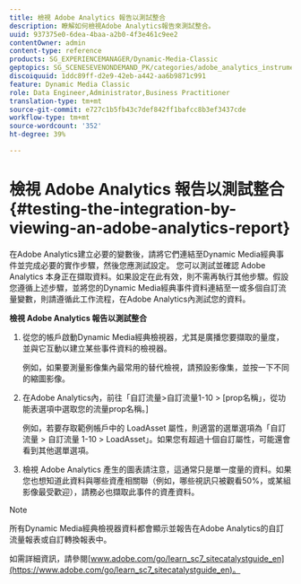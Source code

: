 ```yaml
---
title: 檢視 Adobe Analytics 報告以測試整合
description: 瞭解如何檢視Adobe Analytics報告來測試整合。
uuid: 937375e0-6dea-4baa-a2b0-4f3e461c9ee2
contentOwner: admin
content-type: reference
products: SG_EXPERIENCEMANAGER/Dynamic-Media-Classic
geptopics: SG_SCENESEVENONDEMAND_PK/categories/adobe_analytics_instrumentation_kit
discoiquuid: 1ddc89ff-d2e9-42eb-a442-aa6b9871c991
feature: Dynamic Media Classic
role: Data Engineer,Administrator,Business Practitioner
translation-type: tm+mt
source-git-commit: e727c1b5fb43c7def842ff1bafcc8b3ef3437cde
workflow-type: tm+mt
source-wordcount: '352'
ht-degree: 39%

---
```



# 檢視 Adobe Analytics 報告以測試整合{#testing-the-integration-by-viewing-an-adobe-analytics-report}

在Adobe Analytics建立必要的變數後，請將它們連結至Dynamic Media經典事件並完成必要的實作步驟，然後您應測試設定。 您可以測試並確認 Adobe Analytics 本身正在擷取資料。如果設定在此有效，則不需再執行其他步驟。假設您遵循上述步驟，並將您的Dynamic Media經典事件資料連結至一或多個自訂流量變數，則請遵循此工作流程，在Adobe Analytics內測試您的資料。

**檢視 Adobe Analytics 報告以測試整合**

1. 從您的帳戶啟動Dynamic Media經典檢視器，尤其是廣播您要擷取的量度，並與它互動以建立某些事件資料的檢視器。

   例如，如果要測量影像集內最常用的替代檢視，請預設影像集，並按一下不同的縮圖影像。

1. 在Adobe Analytics內，前往「自訂流量>自訂流量1-10 > [prop名稱」，從功能表選項中選取您的流量prop名稱。]

   例如，若要存取範例帳戶中的 LoadAsset 屬性，則適當的選單選項為「自訂流量 > 自訂流量 1-10 > LoadAsset」。如果您有超過十個自訂屬性，可能還會看到其他選單選項。

1. 檢視 Adobe Analytics 產生的圖表請注意，這通常只是單一度量的資料。如果您也想知道此資料與哪些資產相關聯（例如，哪些視訊只被觀看50%，或某組影像最受歡迎），請務必也擷取此事件的資產資料。

>[!NOTE]
>
>所有Dynamic Media經典檢視器資料都會顯示並報告在Adobe Analytics的自訂流量報表或自訂轉換報表中。

如需詳細資訊，請參閱[www.adobe.com/go/learn_sc7_sitecatalystguide_en](https://www.adobe.com/go/learn_sc7_sitecatalystguide_en)。
